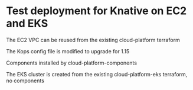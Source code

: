 # Test deployment for Knative on EC2 and EKS

The EC2 VPC can be reused from the existing cloud-platform terraform

The Kops config file is modified to upgrade for 1.15

Components installed by cloud-platform-components

The EKS cluster is created from the existing cloud-platform-eks terraform, no components

